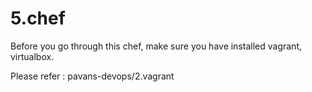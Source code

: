# 5.chef

Before you go through this chef, make sure you have installed vagrant, virtualbox.

Please refer : pavans-devops/2.vagrant
